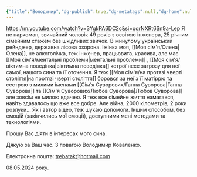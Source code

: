 ```yaml
---
{"title":"Володимир","dg-publish":true,"dg-metatags":null,"dg-home":null,"permalink":"/moya-sim-ya/volodimir/","dgPassFrontmatter":true,"noteIcon":""}
---
```


https://m.youtube.com/watch?v=3YgkPA6DC2c&si=qqrNXRt6Sn9a-Lep
Я не наркоман, звичайний чоловік 49 років з освітою інженера, 25 річним сімейним стажем без шкідливих звичок. В минулому український рейнджер, державна лісова охорона. Іжінка моя, [[Моя сім'я/Олена\|Олена]], не алкоголічка, теж інженер, працьовита, красива, але має [[Моя сім'я/ментальні проблеми\|ментальні проблеми]] , [[Моя сім'я/віктимна поведінка\|віктимна поведінка]] котрої несе загрозу для неї самої, нашого сина та її оточення. Я теж [[Моя сім'я/на протязі чверті століття\|на протязі чверті століття]] боровся за неї з її матіррю та сестрою з милими іменами [[Сім'я Суворових/Ганна Суворова\|Ганна Суворова]] та [[Сім'я Суворових/Любов Суворова\|Любов Суворова]] але зовсім не милою вдачею. Я теж все сімейне життя намагався, навіть здавалось що вже все добре. Але війна, 2000 кілометрів, 2 роки розлуки... Як і автор відео, теж шукаю допомоги. Іншим способом, без емоцій (закінчились мої емоції), доступними мені методами та технологіями.

Прошу Вас діяти в інтересах мого сина. 

Дякую за Ваш час. З повагою Володимир Коваленко.

Електронна пошта: trebatak@hotmail.com 

08.05.2024 року.

